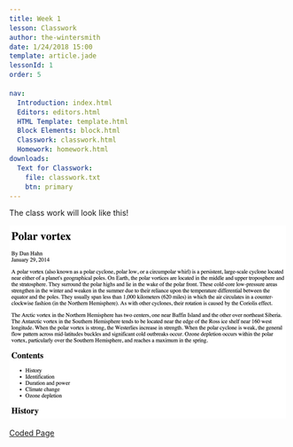 ```yaml
---
title: Week 1
lesson: Classwork
author: the-wintersmith
date: 1/24/2018 15:00
template: article.jade
lessonId: 1
order: 5

nav:
  Introduction: index.html
  Editors: editors.html
  HTML Template: template.html
  Block Elements: block.html
  Classwork: classwork.html
  Homework: homework.html
downloads:
  Text for Classwork:
    file: classwork.txt
    btn: primary
---
```


The class work will look like this!

![](images/classwork.png)

[Coded Page](classwork-final.html)
